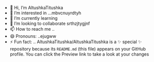 - 👋 Hi, I’m AltushkaTitushka
- 👀 I’m interested in ...mbvcnuyrdtyh
- 🌱 I’m currently learning
- 💞️ I’m looking to collaborate srthzjtygjnf
- 📫 How to reach me ..
- 😄 Pronouns: ..ejugww
- ⚡ Fun fact: ..
AltushkaTitushka/AltushkaTitushka is a ✨ special ✨ repository because its `README.md` (this file) appears on your GitHub profile.
You can click the Preview link to take a look at your changes
